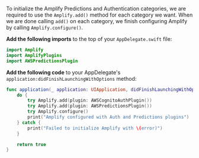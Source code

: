 To initialize the Amplify Predictions and Authentication categories, we are required to use the `Amplify.add()` method for each category we want.  When we are done calling `add()` on each category, we finish configuring Amplify by calling `Amplify.configure()`.

**Add the following imports** to the top of your `AppDelegate.swift` file:
<!-- TODO update AWSMobileClient -> Auth -->
```swift
import Amplify
import AmplifyPlugins
import AWSPredictionsPlugin

```
**Add the following code** to your AppDelegate's `application:didFinishLaunchingWithOptions` method:

<!-- TODO Update AWSMobileClient -> Auth -->
```swift
func application(_ application: UIApplication, didFinishLaunchingWithOptions launchOptions: [UIApplication.LaunchOptionsKey: Any]?) -> Bool {
    do {
        try Amplify.add(plugin: AWSCognitoAuthPlugin())
        try Amplify.add(plugin: AWSPredictionsPlugin())
        try Amplify.configure()
        print("Amplify configured with Auth and Predictions plugins")
    } catch {
        print("Failed to initialize Amplify with \(error)")
    }

    return true
}
```